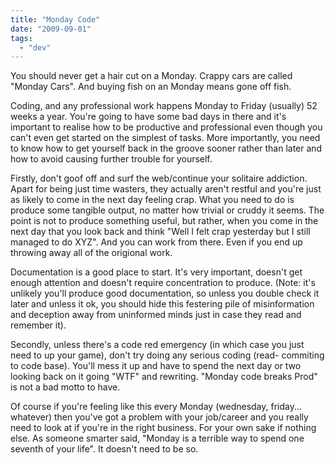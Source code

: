 ```yaml
---
title: "Monday Code"
date: "2009-09-01"
tags: 
  - "dev"
---
```


You should never get a hair cut on a Monday. Crappy cars are called "Monday Cars". And buying fish on an Monday means gone off fish.

Coding, and any professional work happens Monday to Friday (usually) 52 weeks a year. You're going to have some bad days in there and it's important to realise how to be productive and professional even though you can't even get started on the simplest of tasks. More importantly, you need to know how to get yourself back in the groove sooner rather than later and how to avoid causing further trouble for yourself.

Firstly, don't goof off and surf the web/continue your solitaire addiction. Apart for being just time wasters, they actually aren't restful and you're just as likely to come in the next day feeling crap. What you need to do is produce some tangible output, no matter how trivial or cruddy it seems. The point is not to produce something useful, but rather, when you come in the next day that you look back and think "Well I felt crap yesterday but I still managed to do XYZ". And you can work from there. Even if you end up throwing away all of the origional work.

Documentation is a good place to start. It's very important, doesn't get enough attention and doesn't require concentration to produce. (Note: it's unlikely you'll produce good documentation, so unless you double check it later and unless it ok, you should hide this festering pile of misinformation and deception away from uninformed minds just in case they read and remember it).

Secondly, unless there's a code red emergency (in which case you just need to up your game), don't try doing any serious coding (read- commiting to code base). You'll mess it up and have to spend the next day or two looking back on it going "WTF" and rewriting. "Monday code breaks Prod" is not a bad motto to have.

Of course if you're feeling like this every Monday (wednesday, friday... whatever) then you've got a problem with your job/career and you really need to look at if you're in the right business. For your own sake if nothing else. As someone smarter said, "Monday is a terrible way to spend one seventh of your life". It doesn't need to be so.

